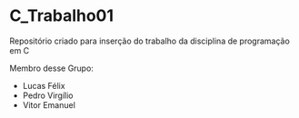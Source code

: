 # C_Trabalho01
Repositório criado para inserção do trabalho da disciplina de programação em C

Membro desse Grupo:
- Lucas Félix
- Pedro Virgílio
- Vitor Emanuel
